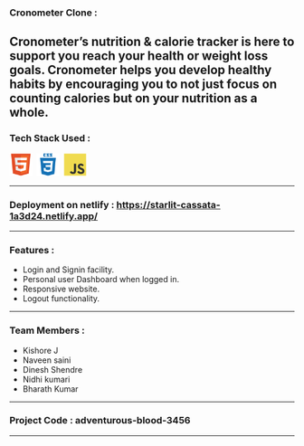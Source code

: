 ### Cronometer Clone  :

Cronometer’s nutrition & calorie tracker is here to support you reach your health or weight loss goals. Cronometer helps you develop healthy habits by encouraging you to not just focus on counting calories but on your nutrition as a whole.
---

### Tech Stack Used :

<div>
  <img src="https://github.com/devicons/devicon/blob/master/icons/html5/html5-original.svg" title="HTML5" alt="HTML" width="40" height="40"/>&nbsp;
  <img src="https://github.com/devicons/devicon/blob/master/icons/css3/css3-plain-wordmark.svg"  title="CSS3" alt="CSS" width="40" height="40"/>&nbsp;
  <img src="https://github.com/devicons/devicon/blob/master/icons/javascript/javascript-original.svg" title="JavaScript" alt="JavaScript" width="40" height="40"/>&nbsp;
</div>

---

### Deployment on netlify : https://starlit-cassata-1a3d24.netlify.app/

---

### Features :

- Login and Signin facility.
- Personal user Dashboard when logged in.
- Responsive website.
- Logout functionality.

---

### Team Members :

- Kishore J
- Naveen saini
- Dinesh Shendre
- Nidhi kumari
- Bharath Kumar

---

### Project Code : adventurous-blood-3456

---
 
